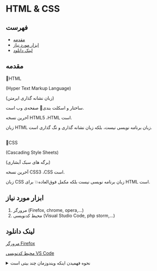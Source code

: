 <div dir=”rtl”>

# HTML & CSS

## فهرست

* [مقدمه](#مقدمه)
* [ابزار مورد نیاز](#ابزار-مورد-نیاز)
* [لینک دانلود](#لینک-دانلود)

## مقدمه

:beginner:HTML

(Hyper Text Markup Language)

(زبان نشانه گذاری ابرمتن)

ساختار و اسکلت بندی:bone: صفحه‌ی وب است.

آخرین نسخه HTML5 ،HTML است.

زبان HTML زبان برنامه نویسی نیست، بلکه زبان نشانه گذاری و تگ گذاری است.<br><br>

:beginner:CSS

(Cascading Style Sheets)

(برگه های سبک آبشاری)

آخرین نسخه CSS3 ،CSS است.

زبان CSS زبان برنامه نویسی نیست بلکه مکمل فوق‌العاده:boom: برای HTML است.

## ابزار مورد نیاز

1. مرورگر (Firefox, chrome, opera,…)
2. محیط کدنویسی (Visual Studio Code, php storm,…)

## لینک دانلود

[مرورگر Firefox](https://www.mozilla.org/en-US/firefox/download/thanks/)

[محیط کدنویسی VS Code](https://code.visualstudio.com/download)

<details dir=”rtl”>

<summary>
نحوه فهمیدن اینکه ویندوزمان چند بیتی است
</summary>

1. به my computer می رویم.

2. روی بخش خالی صفحه راست کلیک کرده و روی گزینه properties کلیک می کنیم.

3. مقدار system type نشان می دهد سیستم:computer: شما چند بیتی است.

</details>
</div>